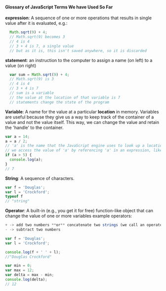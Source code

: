 #### Glossary of JavaScript Terms We have Used So Far


**expression**: A sequence of one or more operations that results in single value after it is evaluated, e.g.:

```javascript
  Math.sqrt(9) + 4;
  // Math.sqrt(9) becomes 3
  // 4 is 4
  // 3 + 4 is 7, a single value
  // but as it is, this isn't saved anywhere, so it is discarded
```

**statement**: an instruction to the computer to assign a name (on left) to a value (on right)

```javascript
  var sum = Math.sqrt(9) + 4;
  // Math.sqrt(9) is 3
  // 4 is 4
  // 3 + 4 is 7
  // sum is a variable
  // the value at the location of that variable is 7
  // statements change the state of the program
```
**Variable**: A name for the value at a particular **location** in memory.  Variables are useful because they give us a way to keep track of the container of a value and not the value itself. This way, we can change the value and retain the 'handle' to the container.

```javascript
var a = 14;
a = a / 2;
// 'a' is the name that the JavaScript engine uses to look up a location in memory
// we access the value of 'a' by referencing 'a' in an expression, like the one below
if (a > 5) {
  console.log(a);
}
// 7

```

**String**: A sequence of characters.

```javascript
var f = 'Douglas';
var l = 'Crockford';
typeof f
// "string"
```

**Operator**: A built-in (e.g., you get it for free) function-like object that can change the value of one or more variables
example operators:
```javascript
+ -> add two numbers **or** concatenate two strings (we call an operator with this dual functionality 'overloaded');
- -> subtract two numbers
```

```javascript
var f = 'Douglas';
var l = 'Crockford';

console.log(f + ' ' + l);
//"Douglas Crockford"

var min = 0;
var max = 12;
var delta = max - min;
console.log(delta);
// 12
```
